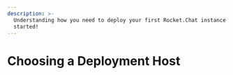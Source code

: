 ```yaml
---
description: >-
  Understanding how you need to deploy your first Rocket.Chat instance to get
  started!
---
```


# Choosing a Deployment Host

